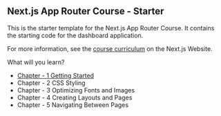 ## Next.js App Router Course - Starter

This is the starter template for the Next.js App Router Course. It contains the starting code for the dashboard application.

For more information, see the [course curriculum](https://nextjs.org/learn) on the Next.js Website.

What will you learn?


* [Chapter - 1 Getting Started](https://nextjs.org/learn/dashboard-app/getting-started)
* Chapter - 2 CSS Styling
* Chapter - 3 Optimizing Fonts and Images
* Chapter - 4 Creating Layouts and Pages
* Chapter - 5 Navigating Between Pages
